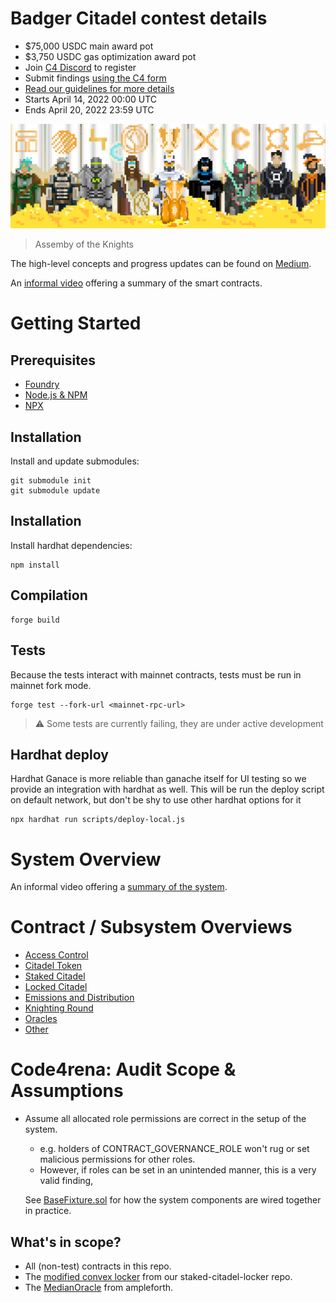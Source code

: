 # Badger Citadel contest details

- $75,000 USDC main award pot
- $3,750 USDC gas optimization award pot
- Join [C4 Discord](https://discord.gg/code4rena) to register
- Submit findings [using the C4 form](https://code4rena.com/contests/2022-04-badger-citadel-contest/submit)
- [Read our guidelines for more details](https://docs.code4rena.com/roles/wardens)
- Starts April 14, 2022 00:00 UTC
- Ends April 20, 2022 23:59 UTC


![](./docs/images/citadel-knights.png)
> Assemby of the Knights

The high-level concepts and progress updates can be found on [Medium](https://thecitadeldao.medium.com/).

An [informal video](https://drive.google.com/file/d/1hCzQrgZEsbd0t2mtuaXm7Cp3YS-ZIlw3/view?usp=sharing) offering a summary of the smart contracts.


# Getting Started

## Prerequisites

- [Foundry](https://github.com/gakonst/foundry)
- [Node.js & NPM](https://nodejs.org/en/)
- [NPX](https://www.npmjs.com/package/npx)

## Installation

Install and update submodules:

```console
git submodule init
git submodule update
```

## Installation

Install hardhat dependencies:

```console
npm install
```

## Compilation

```
forge build
```

## Tests

Because the tests interact with mainnet contracts, tests must be run in mainnet fork mode.

```
forge test --fork-url <mainnet-rpc-url>
```

> ⚠️ Some tests are currently failing, they are under active development

## Hardhat deploy

Hardhat Ganace is more reliable than ganache itself for UI testing so we provide an integration with hardhat as well.
This will be run the deploy script on default network, but don't be shy to use other hardhat options for it

```
npx hardhat run scripts/deploy-local.js
```

# System Overview
An informal video offering a [summary of the system](https://drive.google.com/file/d/1hCzQrgZEsbd0t2mtuaXm7Cp3YS-ZIlw3/view?usp=sharing).

# Contract / Subsystem Overviews
- [Access Control](https://github.com/code-423n4/2022-04-badger-citadel/blob/main/docs/access-control.md)
- [Citadel Token](https://github.com/code-423n4/2022-04-badger-citadel/blob/main/docs/citadel-token.md)
- [Staked Citadel](https://github.com/code-423n4/2022-04-badger-citadel/blob/main/docs/staked-citadel.md)
- [Locked Citadel](https://github.com/code-423n4/2022-04-badger-citadel/blob/main/docs/locked-citadel.md)
- [Emissions and Distribution](https://github.com/code-423n4/2022-04-badger-citadel/blob/main/docs/emissions.md)
- [Knighting Round](https://github.com/code-423n4/2022-04-badger-citadel/blob/main/docs/knighting-round.md)
- [Oracles](https://github.com/code-423n4/2022-04-badger-citadel/blob/main/docs/oracles.md)
- [Other](https://github.com/code-423n4/2022-04-badger-citadel/blob/main/docs/explainer.md)

# Code4rena: Audit Scope & Assumptions
- Assume all allocated role permissions are correct in the setup of the system.
    - e.g. holders of CONTRACT_GOVERNANCE_ROLE won't rug or set malicious permissions for other roles.
    - However, if roles can be set in an unintended manner, this is a very valid finding, 

    See [BaseFixture.sol](https://github.com/code-423n4/2022-04-badger-citadel/blob/main/src/test/BaseFixture.sol) for how the system components are wired together in practice.

## What's in scope?
* All (non-test) contracts in this repo.
* The [modified convex locker](https://github.com/Citadel-DAO/staked-citadel-locker/blob/main/src/StakedCitadelLocker.sol) from our staked-citadel-locker repo.
* The [MedianOracle](https://github.com/ampleforth/market-oracle/blob/master/contracts/MedianOracle.sol) from ampleforth.

